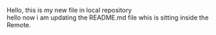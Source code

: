 ﻿Hello, this is my new file in local repository
 <br>
hello now i am updating the README.md file whis is sitting inside the Remote.
